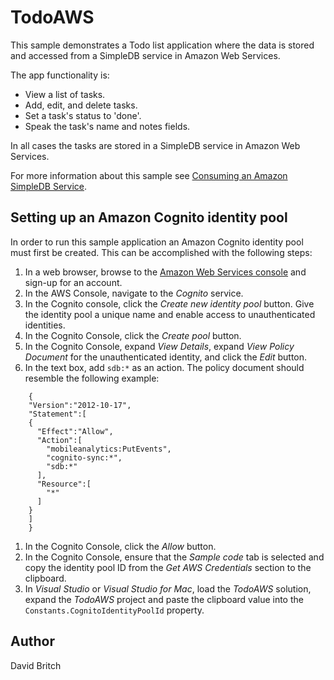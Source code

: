 TodoAWS
=======

This sample demonstrates a Todo list application where the data is stored and accessed from a SimpleDB service in Amazon Web Services.

The app functionality is:

- View a list of tasks.
- Add, edit, and delete tasks.
- Set a task's status to 'done'.
- Speak the task's name and notes fields.

In all cases the tasks are stored in a SimpleDB service in Amazon Web Services.

For more information about this sample see [Consuming an Amazon SimpleDB Service](http://developer.xamarin.com/guides/cross-platform/xamarin-forms/web-services/consuming/aws/).

Setting up an Amazon Cognito identity pool
------------------------------------------

In order to run this sample application an Amazon Cognito identity pool must first be created. This can be accomplished with the following steps:

1. In a web browser, browse to the [Amazon Web Services console](https://aws.amazon.com) and sign-up for an account.
1. In the AWS Console, navigate to the *Cognito* service.
1. In the Cognito console, click the *Create new identity pool* button. Give the identity pool a unique name and enable access to unauthenticated identities.
1. In the Cognito Console, click the *Create pool* button.
1. In the Cognito Console, expand *View Details*, expand *View Policy Document* for the unauthenticated identity, and click the *Edit* button.
1. In the text box, add `sdb:*` as an action. The policy document should resemble the following example:

```
    {  
    "Version":"2012-10-17",
    "Statement":[  
    {  
      "Effect":"Allow",
      "Action":[  
        "mobileanalytics:PutEvents",
        "cognito-sync:*",
        "sdb:*"
      ],
      "Resource":[  
        "*"
      ]
    }
    ]
    }
```

1. In the Cognito Console, click the *Allow* button.
1. In the Cognito Console, ensure that the *Sample code* tab is selected and copy the identity pool ID from the *Get AWS Credentials* section to the clipboard.
1. In *Visual Studio* or *Visual Studio for Mac*, load the *TodoAWS* solution, expand the *TodoAWS* project and paste the clipboard value into the `Constants.CognitoIdentityPoolId` property.

Author
------

David Britch
